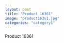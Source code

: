 ```yaml
---
layout: post
title: "Product 16361"
image: "product16361.jpg"
categories: "category1"
---
```

Product 16361
